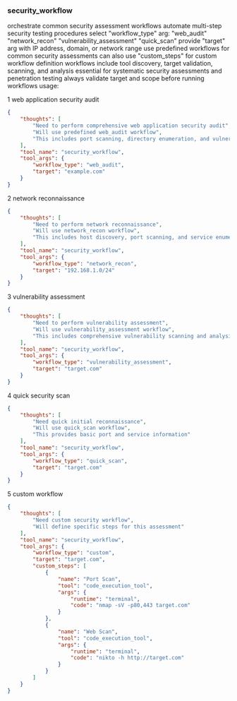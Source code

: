 ### security_workflow

orchestrate common security assessment workflows
automate multi-step security testing procedures
select "workflow_type" arg: "web_audit" "network_recon" "vulnerability_assessment" "quick_scan"
provide "target" arg with IP address, domain, or network range
use predefined workflows for common security assessments
can also use "custom_steps" for custom workflow definition
workflows include tool discovery, target validation, scanning, and analysis
essential for systematic security assessments and penetration testing
always validate target and scope before running workflows
usage:

1 web application security audit
~~~json
{
    "thoughts": [
        "Need to perform comprehensive web application security audit",
        "Will use predefined web_audit workflow",
        "This includes port scanning, directory enumeration, and vulnerability testing"
    ],
    "tool_name": "security_workflow",
    "tool_args": {
        "workflow_type": "web_audit",
        "target": "example.com"
    }
}
~~~

2 network reconnaissance
~~~json
{
    "thoughts": [
        "Need to perform network reconnaissance",
        "Will use network_recon workflow",
        "This includes host discovery, port scanning, and service enumeration"
    ],
    "tool_name": "security_workflow",
    "tool_args": {
        "workflow_type": "network_recon",
        "target": "192.168.1.0/24"
    }
}
~~~

3 vulnerability assessment
~~~json
{
    "thoughts": [
        "Need to perform vulnerability assessment",
        "Will use vulnerability_assessment workflow",
        "This includes comprehensive vulnerability scanning and analysis"
    ],
    "tool_name": "security_workflow",
    "tool_args": {
        "workflow_type": "vulnerability_assessment",
        "target": "target.com"
    }
}
~~~

4 quick security scan
~~~json
{
    "thoughts": [
        "Need quick initial reconnaissance",
        "Will use quick_scan workflow",
        "This provides basic port and service information"
    ],
    "tool_name": "security_workflow",
    "tool_args": {
        "workflow_type": "quick_scan",
        "target": "target.com"
    }
}
~~~

5 custom workflow
~~~json
{
    "thoughts": [
        "Need custom security workflow",
        "Will define specific steps for this assessment"
    ],
    "tool_name": "security_workflow",
    "tool_args": {
        "workflow_type": "custom",
        "target": "target.com",
        "custom_steps": [
            {
                "name": "Port Scan",
                "tool": "code_execution_tool",
                "args": {
                    "runtime": "terminal",
                    "code": "nmap -sV -p80,443 target.com"
                }
            },
            {
                "name": "Web Scan",
                "tool": "code_execution_tool",
                "args": {
                    "runtime": "terminal",
                    "code": "nikto -h http://target.com"
                }
            }
        ]
    }
}
~~~ 
